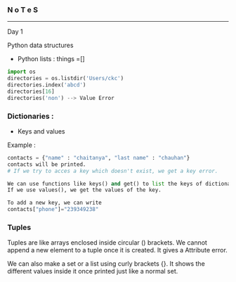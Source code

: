 ### N o T e S 

---

Day 1

Python data structures

* Python lists : things =[]


```py
import os
directories = os.listdir('Users/ckc')
directories.index('abcd')
directories[16]
directories('non') --> Value Error
```

### Dictionaries : 

* Keys and values 

Example : 

```py
contacts = {"name" : "chaitanya", "last name" : "chauhan"}
contacts will be printed.
# If we try to acces a key which doesn't exist, we get a key error.

We can use functions like keys() and get() to list the keys of dictionary or add any particular key to the dictionary.
If we use values(), we get the values of the key.

To add a new key, we can write
contacts["phone"]="239349238"
```

### Tuples

Tuples are like arrays enclosed inside circular () brackets.
We cannot append a new element to a tuple once it is created. It gives a Attribute error.

We can also make a set or a list using curly brackets {}. 
It shows the different values inside it once printed just like a normal set.





